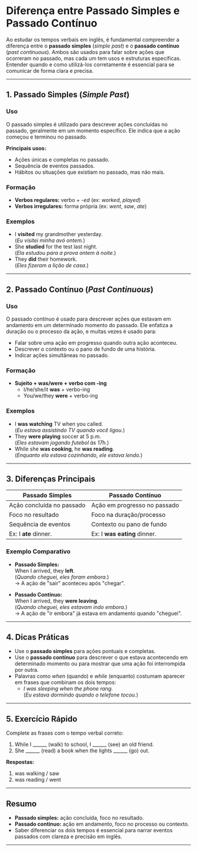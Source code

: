 
# Diferença entre Passado Simples e Passado Contínuo

Ao estudar os tempos verbais em inglês, é fundamental compreender a diferença entre o **passado simples** (*simple past*) e o **passado contínuo** (*past continuous*). Ambos são usados para falar sobre ações que ocorreram no passado, mas cada um tem usos e estruturas específicas. Entender quando e como utilizá-los corretamente é essencial para se comunicar de forma clara e precisa.

---

## 1. Passado Simples (*Simple Past*)

### **Uso**
O passado simples é utilizado para descrever ações concluídas no passado, geralmente em um momento específico. Ele indica que a ação começou e terminou no passado.

**Principais usos:**
- Ações únicas e completas no passado.
- Sequência de eventos passados.
- Hábitos ou situações que existiam no passado, mas não mais.

### **Formação**
- **Verbos regulares:** verbo + *-ed* (ex: *worked*, *played*)
- **Verbos irregulares:** forma própria (ex: *went*, *saw*, *ate*)

### **Exemplos**
- I **visited** my grandmother yesterday.  
  (*Eu visitei minha avó ontem.*)
- She **studied** for the test last night.  
  (*Ela estudou para a prova ontem à noite.*)
- They **did** their homework.  
  (*Eles fizeram a lição de casa.*)

---

## 2. Passado Contínuo (*Past Continuous*)

### **Uso**
O passado contínuo é usado para descrever ações que estavam em andamento em um determinado momento do passado. Ele enfatiza a duração ou o processo da ação, e muitas vezes é usado para:
- Falar sobre uma ação em progresso quando outra ação aconteceu.
- Descrever o contexto ou o pano de fundo de uma história.
- Indicar ações simultâneas no passado.

### **Formação**
- **Sujeito + was/were + verbo com -ing**
  - I/he/she/it **was** + verbo-ing
  - You/we/they **were** + verbo-ing

### **Exemplos**
- I **was watching** TV when you called.  
  (*Eu estava assistindo TV quando você ligou.*)
- They **were playing** soccer at 5 p.m.  
  (*Eles estavam jogando futebol às 17h.*)
- While she **was cooking**, he **was reading**.  
  (*Enquanto ela estava cozinhando, ele estava lendo.*)

---

## 3. Diferenças Principais

| Passado Simples                | Passado Contínuo                   |
|---------------------------------|------------------------------------|
| Ação concluída no passado       | Ação em progresso no passado       |
| Foco no resultado               | Foco na duração/processo           |
| Sequência de eventos            | Contexto ou pano de fundo          |
| Ex: I **ate** dinner.           | Ex: I **was eating** dinner.       |

### **Exemplo Comparativo**
- **Passado Simples:**  
  When I arrived, they **left**.  
  (*Quando cheguei, eles foram embora.*)  
  → A ação de "sair" aconteceu após "chegar".

- **Passado Contínuo:**  
  When I arrived, they **were leaving**.  
  (*Quando cheguei, eles estavam indo embora.*)  
  → A ação de "ir embora" já estava em andamento quando "cheguei".

---

## 4. Dicas Práticas

- Use o **passado simples** para ações pontuais e completas.
- Use o **passado contínuo** para descrever o que estava acontecendo em determinado momento ou para mostrar que uma ação foi interrompida por outra.
- Palavras como *when* (quando) e *while* (enquanto) costumam aparecer em frases que combinam os dois tempos:
  - *I was sleeping when the phone rang.*  
    (*Eu estava dormindo quando o telefone tocou.*)

---

## 5. Exercício Rápido

Complete as frases com o tempo verbal correto:

1. While I ______ (walk) to school, I ______ (see) an old friend.
2. She ______ (read) a book when the lights ______ (go) out.

**Respostas:**
1. was walking / saw
2. was reading / went

---

## Resumo

- **Passado simples:** ação concluída, foco no resultado.
- **Passado contínuo:** ação em andamento, foco no processo ou contexto.
- Saber diferenciar os dois tempos é essencial para narrar eventos passados com clareza e precisão em inglês.

---
```

